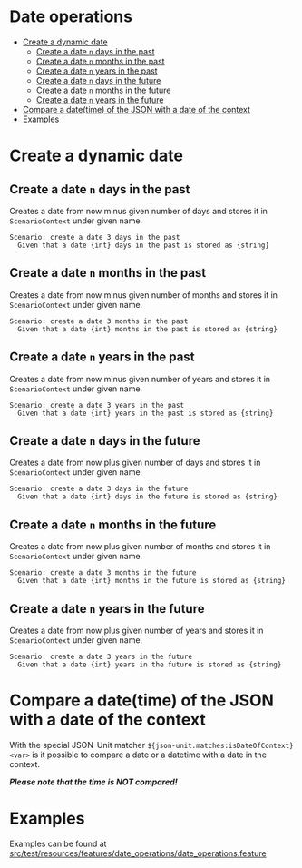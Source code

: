 # Date operations

- [Create a dynamic date](#create-a-date-n-days-in-the-past)
    - [Create a date `n` days in the past](#create-a-date-n-days-in-the-past)
    - [Create a date `n` months in the past](#create-a-date-n-months-in-the-past)
    - [Create a date `n` years in the past](#create-a-date-n-years-in-the-past)
    - [Create a date `n` days in the future](#create-a-date-n-days-in-the-future)
    - [Create a date `n` months in the future](#create-a-date-n-months-in-the-future)
    - [Create a date `n` years in the future](#create-a-date-n-years-in-the-future)
- [Compare a date(time) of the JSON with a date of the context](#compare-a-datetime-of-the-json-with-a-date-of-the-context)
- [Examples](#examples)

# Create a dynamic date

## Create a date `n` days in the past

Creates a date from now minus given number of days and stores it in `ScenarioContext` under given name.

```gherkin
Scenario: create a date 3 days in the past
  Given that a date {int} days in the past is stored as {string}
```

## Create a date `n` months in the past

Creates a date from now minus given number of months and stores it in `ScenarioContext` under given name.

```gherkin
Scenario: create a date 3 months in the past
  Given that a date {int} months in the past is stored as {string}
```

## Create a date `n` years in the past

Creates a date from now minus given number of years and stores it in `ScenarioContext` under given name.

```gherkin
Scenario: create a date 3 years in the past
  Given that a date {int} years in the past is stored as {string}
```

## Create a date `n` days in the future

Creates a date from now plus given number of days and stores it in `ScenarioContext` under given name.

```gherkin
Scenario: create a date 3 days in the future
  Given that a date {int} days in the future is stored as {string}
```

## Create a date `n` months in the future

Creates a date from now plus given number of months and stores it in `ScenarioContext` under given name.

```gherkin
Scenario: create a date 3 months in the future
  Given that a date {int} months in the future is stored as {string}
```

## Create a date `n` years in the future

Creates a date from now plus given number of years and stores it in `ScenarioContext` under given name.

```gherkin
Scenario: create a date 3 years in the future
  Given that a date {int} years in the future is stored as {string}
```

# Compare a date(time) of the JSON with a date of the context

With the special JSON-Unit matcher `${json-unit.matches:isDateOfContext}<var>` is it possible to compare a date or a datetime with a date in the context.

**_Please note that the time is NOT compared!_**

# Examples

Examples can be found at [src/test/resources/features/date_operations/date_operations.feature](../src/test/resources/features/date_operations/date_operations.feature)